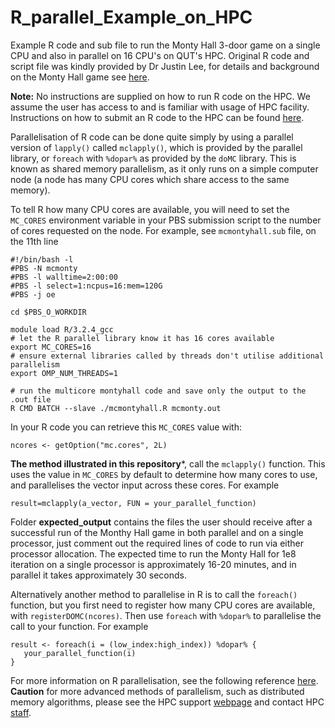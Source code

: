 # R_parallel_Example_on_HPC
Example R code and sub file to run the Monty Hall 3-door game on a single CPU and also in parallel on 16 CPU's on QUT's HPC. Original R code and script file was kindly provided by Dr Justin Lee, for details and background on the Monty Hall game see [here](https://en.wikipedia.org/wiki/Monty_Hall_problem).

**Note:** No instructions are supplied on how to run R code on the HPC. We assume the user has access to and is familiar with usage of HPC facility. Instructions on how to submit an R code to the HPC can be found [here](https://gist.github.com/brfitzpatrick/132cedf8206ef45abe41f3552819a909).

Parallelisation of R code can be done quite simply by using a parallel version of `lapply()` called `mclapply()`, which is provided by the parallel library, or `foreach` with `%dopar%` as provided by the `doMC` library. This is known as shared memory parallelism, as it only runs on a simple computer node (a node has many CPU cores which share access to the same memory).

To tell R how many CPU cores are available, you will need to set the `MC_CORES` environment variable in your PBS submission script to the number of cores requested on the node. For example, see `mcmontyhall.sub` file, on the 11th line
```
#!/bin/bash -l
#PBS -N mcmonty
#PBS -l walltime=2:00:00
#PBS -l select=1:ncpus=16:mem=120G
#PBS -j oe

cd $PBS_O_WORKDIR

module load R/3.2.4_gcc
# let the R parallel library know it has 16 cores available
export MC_CORES=16
# ensure external libraries called by threads don't utilise additional parallelism
export OMP_NUM_THREADS=1

# run the multicore montyhall code and save only the output to the .out file
R CMD BATCH --slave ./mcmontyhall.R mcmonty.out
```

In your R code you can retrieve this `MC_CORES` value with:
```
ncores <- getOption("mc.cores", 2L)
```

**The method illustrated in this repository***, call the `mclapply()` function. This uses the value in `MC_CORES` by default to determine how many cores to use, and parallelises the vector input across these cores. For example
```
result=mclapply(a_vector, FUN = your_parallel_function) 
```

Folder **expected_output** contains the files the user should receive after a successful run of the Monthy Hall game in both parallel and on a single processor, just comment out the required lines of code to run via either processor allocation. The expected time to run the Monty Hall for 1e8 iteration on a single processor is approximately 16-20 minutes, and in parallel it takes approximately 30 seconds.

Alternatively another method to parallelise in R is to call the `foreach()` function, but you first need to register how many CPU cores are available, with `registerDOMC(ncores)`. Then use `foreach` with `%dopar%` to parallelise the call to your function. For example
```
result <- foreach(i = (low_index:high_index)) %dopar% {
   your_parallel_function(i)
}
```
For more information on R parallelisation, see the following reference [here](http://www.glennklockwood.com/data-intensive/r/parallel-options.html). **Caution** for more advanced methods of parallelism, such as distributed memory algorithms, please see the HPC support [webpage](http://www.itservices.qut.edu.au/researchteaching/hpc/) and contact HPC [staff](http://www.itservices.qut.edu.au/researchteaching/hpc/contact.jsp).
